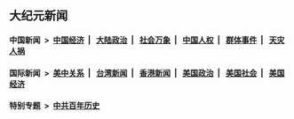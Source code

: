## 大纪元新闻

#### 中国新闻 &nbsp;>&nbsp; [中国经济](indexes/ncid283/README.md?05202045) &nbsp;| &nbsp; [大陆政治](indexes/ncid277/README.md?05202045) &nbsp;| &nbsp; [社会万象](indexes/ncid282/README.md?05202045) &nbsp;| &nbsp; [中国人权](indexes/ncid278/README.md?05202045) &nbsp;| &nbsp; [群体事件](indexes/ncid279/README.md?05202045) &nbsp;| &nbsp; [天灾人祸](indexes/ncid280/README.md?05202045)

#### 国际新闻 &nbsp;>&nbsp; [美中关系](indexes/nf1412576/README.md?05202045) &nbsp;| &nbsp; [台湾新闻](indexes/ncid1349361/README.md?05202045) &nbsp;| &nbsp; [香港新闻](indexes/ncid1349362/README.md?05202045) &nbsp;| &nbsp; [美国政治](indexes/ncid1078159/README.md?05202045) &nbsp;| &nbsp; [美国社会](indexes/ncid1078160/README.md?05202045) &nbsp;| &nbsp; [美国经济](indexes/ncid1078158/README.md?05202045)

#### 特别专题 &nbsp;>&nbsp; [中共百年历史](https://github.com/easy2view/epoch-special/blob/master/README.md?05202045)  
